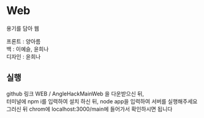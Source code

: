 # Web
용기를 담아 웹

프론트 : 양아름    
백 : 이예슬, 윤희나  
디자인 : 윤희나

## 실행 
github 링크 WEB / AngleHackMainWeb 을 다운받으신 뒤,    
터미널에 npm i를 입력하여 설치 하신 뒤, node app을 입력하여 서버를 실행해주세요    
그러신 뒤 chrom에 localhost:3000/main에 들어가서 확인하시면 됩니다
